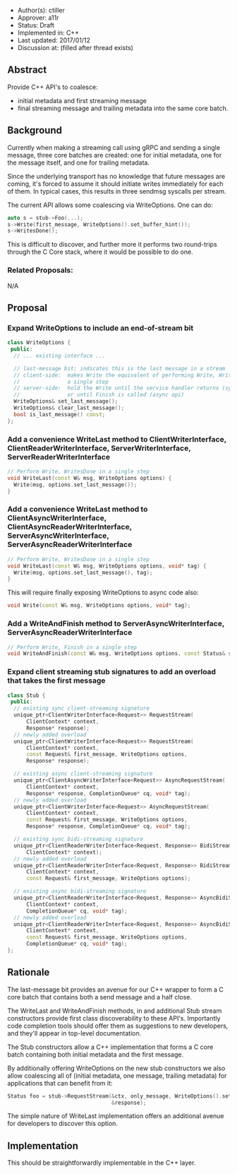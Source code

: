* Author(s): ctiller
* Approver: a11r
* Status: Draft
* Implemented in: C++
* Last updated: 2017/01/12
* Discussion at: <google group thread> (filled after thread exists)

## Abstract

Provide C++ API's to coalesce:
- initial metadata and first streaming message
- final streaming message and trailing metadata
into the same core batch.

## Background

Currently when making a streaming call using gRPC and sending a single message,
three core batches are created: one for initial metadata, one for the message
itself, and one for trailing metadata.

Since the underlying transport has no knowledge that future messages are coming,
it's forced to assume it should initiate writes immediately for each of them.
In typical cases, this results in three sendmsg syscalls per stream.

The current API allows some coalescing via WriteOptions. One can do:
```c++
auto s = stub->Foo(...);
s->Write(first_message, WriteOptions().set_buffer_hint());
s->WritesDone();
```
This is difficult to discover, and further more it performs two round-trips
through the C Core stack, where it would be possible to do one.

### Related Proposals:
N/A

## Proposal

### Expand WriteOptions to include an end-of-stream bit
```c++
class WriteOptions {
 public:
  // ... existing interface ...

  // last-message bit: indicates this is the last message in a stream
  // client-side:  makes Write the equivalent of performing Write, WritesDone in
  //               a single step
  // server-side:  hold the Write until the service handler returns (sync api)
  //               or until Finish is called (async api)
  WriteOptions& set_last_message();
  WriteOptions& clear_last_message();
  bool is_last_message() const;
};
```

### Add a convenience WriteLast method to ClientWriterInterface, ClientReaderWriterInterface, ServerWriterInterface, ServerReaderWriterInterface
```c++
// Perform Write, WritesDone in a single step
void WriteLast(const W& msg, WriteOptions options) {
  Write(msg, options.set_last_message());
}
```

### Add a convenience WriteLast method to ClientAsyncWriterInterface, ClientAsyncReaderWriterInterface, ServerAsyncWriterInterface, ServerAsyncReaderWriterInterface
```c++
// Perform Write, WritesDone in a single step
void WriteLast(const W& msg, WriteOptions options, void* tag) {
  Write(msg, options.set_last_message(), tag);
}
```

This will require finally exposing WriteOptions to async code also:
```c++
void Write(const W& msg, WriteOptions options, void* tag);
```

### Add a WriteAndFinish method to ServerAsyncWriterInterface, ServerAsyncReaderWriterInterface
```c++
// Perform Write, Finish in a single step
void WriteAndFinish(const W& msg, WriteOptions options, const Status& status void* tag);
```

### Expand client streaming stub signatures to add an overload that takes the first message
```c++
class Stub {
 public:
  // existing sync client-streaming signature
  unique_ptr<ClientWriterInterface<Request>> RequestStream(
      ClientContext* context,
      Response* response);
  // newly added overload
  unique_ptr<ClientWriterInterface<Request>> RequestStream(
      ClientContext* context,
      const Request& first_message, WriteOptions options,
      Response* response);

  // existing async client-streaming signature
  unique_ptr<ClientAsyncWriterInterface<Request>> AsyncRequestStream(
      ClientContext* context,
      Response* response, CompletionQueue* cq, void* tag);
  // newly added overload
  unique_ptr<ClientWriterInterface<Request>> AsyncRequestStream(
      ClientContext* context,
      const Request& first_message, WriteOptions options,
      Response* response, CompletionQueue* cq, void* tag);

  // existing sync bidi-streaming signature
  unique_ptr<ClientReaderWriterInterface<Request, Response>> BidiStream(
      ClientContext* context);
  // newly added overload
  unique_ptr<ClientReaderWriterInterface<Request, Response>> BidiStream(
      ClientContext* context,
      const Request& first_message, WriteOptions options);

  // existing async bidi-streaming signature
  unique_ptr<ClientReaderWriterInterface<Request, Response>> AsyncBidiStream(
      ClientContext* context,
      CompletionQueue* cq, void* tag);
  // newly added overload
  unique_ptr<ClientReaderWriterInterface<Request, Response>> AsyncBidiStream(
      ClientContext* context,
      const Request& first_message, WriteOptions options,
      CompletionQueue* cq, void* tag);
};
```

## Rationale

The last-message bit provides an avenue for our C++ wrapper to form a C core
batch that contains both a send message and a half close.

The WriteLast and WriteAndFinish methods, in and additional Stub stream
constructors provide first class discoverability to these API's. Importantly
code completion tools should offer them as suggestions to new developers, and
they'll appear in top-level documentation.

The Stub constructors allow a C++ implementation that forms a C core batch
containing both initial metadata and the first message.

By additionally offering WriteOptions on the new stub constructors we also allow
coalescing all of (initial metadata, one message, trailing metadata) for
applications that can benefit from it:
```c++
Status foo = stub->RequestStream(&ctx, only_message, WriteOptions().set_last(),
                                 &response);
```
The simple nature of WriteLast implementation offers an additional avenue for
developers to discover this option.

## Implementation

This should be straightforwardly implementable in the C++ layer.

